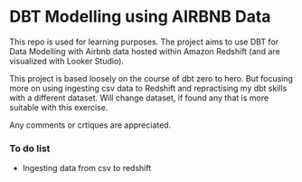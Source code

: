 # DBT Modelling using AIRBNB Data

This repo is used for learning purposes. The project aims to use DBT for Data Modelling with Airbnb data hosted within Amazon Redshift (and are visualized with Looker Studio).

This project is based loosely on the course of <a src="https://github.com/nordquant/complete-dbt-bootcamp-zero-to-hero">dbt zero to hero</a>. But focusing more on using ingesting csv data to Redshift and repractising my dbt skills with a different dataset. Will change dataset, if found any that is more suitable with this exercise.

Any comments or crtiques are appreciated.

### To do list
- Ingesting data from csv to redshift
